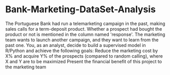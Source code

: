 # Bank-Marketing-DataSet-Analysis
The Portuguese Bank had run a telemarketing campaign in the past, making sales calls for a term-deposit product. Whether a prospect had bought the product or not is mentioned in the column named 'response'.  The marketing team wants to launch another campaign, and they want to learn from the past one. You, as an analyst, decide to build a supervised model in R/Python and achieve the following goals: Reduce the marketing cost by X% and acquire Y% of the prospects (compared to random calling), where X and Y are to be maximized  Present the financial benefit of this project to the marketing team

